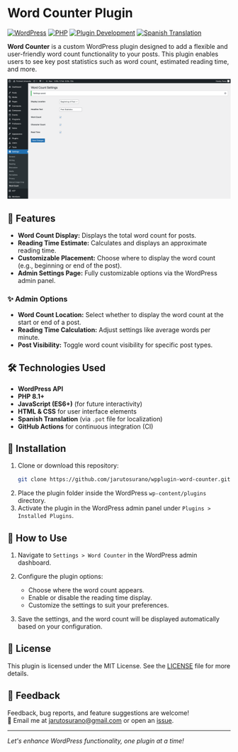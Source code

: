 # Word Counter Plugin

[![WordPress](https://img.shields.io/badge/WordPress-6.6.1+-blue.svg)](https://wordpress.org/)
[![PHP](https://img.shields.io/badge/PHP-8.1+-blue.svg)](https://www.php.net/)
[![Plugin Development](https://img.shields.io/badge/WordPress-Plugin%20Development-green)](https://developer.wordpress.org/plugins/)
[![Spanish Translation](https://img.shields.io/badge/Translation-Spanish-yellow.svg)](https://github.com/jarutosurano/wpplugin-word-counter/blob/main/languages)

**Word Counter** is a custom WordPress plugin designed to add a flexible and user-friendly word count functionality to your posts. This plugin enables users to see key post statistics such as word count, estimated reading time, and more.

![Plugin Screenshot](./assets/plugin-screenshot.png) 

## 🚀 Features

- **Word Count Display:** Displays the total word count for posts.
- **Reading Time Estimate:** Calculates and displays an approximate reading time.
- **Customizable Placement:** Choose where to display the word count (e.g., beginning or end of the post).
- **Admin Settings Page:** Fully customizable options via the WordPress admin panel.

### ✨ Admin Options

- **Word Count Location:** Select whether to display the word count at the start or end of a post.
- **Reading Time Calculation:** Adjust settings like average words per minute.
- **Post Visibility:** Toggle word count visibility for specific post types.

## 🛠️ Technologies Used

- **WordPress API**
- **PHP 8.1+**
- **JavaScript (ES6+)** (for future interactivity)
- **HTML & CSS** for user interface elements
- **Spanish Translation** (via `.pot` file for localization)
- **GitHub Actions** for continuous integration (CI)

## 🔧 Installation

1. Clone or download this repository:
    ```bash
    git clone https://github.com/jarutosurano/wpplugin-word-counter.git
    ```
2. Place the plugin folder inside the WordPress `wp-content/plugins` directory.
3. Activate the plugin in the WordPress admin panel under `Plugins > Installed Plugins`.

## 🧩 How to Use

1. Navigate to `Settings > Word Counter` in the WordPress admin dashboard.
2. Configure the plugin options:
   - Choose where the word count appears.
   - Enable or disable the reading time display.
   - Customize the settings to suit your preferences.

3. Save the settings, and the word count will be displayed automatically based on your configuration.

## 📖 License

This plugin is licensed under the MIT License. See the [LICENSE](LICENSE) file for more details.

## 💬 Feedback

Feedback, bug reports, and feature suggestions are welcome!  
📧 Email me at [jarutosurano@gmail.com](mailto:jarutosurano@gmail.com) or open an [issue](https://github.com/jarutosurano/wpplugin-word-counter/issues).

---

*Let's enhance WordPress functionality, one plugin at a time!*
